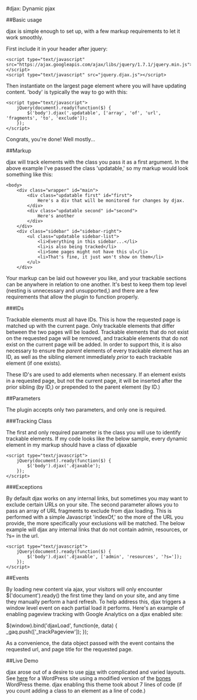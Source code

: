 #djax: Dynamic pjax

##Basic usage

djax is simple enough to set up, with a few markup requirements to let it work smoothly.

First include it in your header after jquery:

    <script type="text/javascript" src="https://ajax.googleapis.com/ajax/libs/jquery/1.7.1/jquery.min.js"></script>
    <script type="text/javascript" src="jquery.djax.js"></script>
    
Then instantiate on the largest page element where you will have updating content. 'body' is typically the way to go with this:

    <script type="text/javascript">
        jQuery(document).ready(function($) {
            $('body').djax('.updatable', ['array', 'of', 'url', 'fragments', 'to', 'exclude']);
        });
    </script>
    
Congrats, you're done! Well mostly...

##Markup

djax will track elements with the class you pass it as a first argument. In the above example I've passed the class 'updatable,' so my markup would look something like this:

    <body>
        <div class="wrapper" id="main">
            <div class="updatable first" id="first">
                Here's a div that will be monitored for changes by djax.
            </div>
            <div class="updatable second" id="second">
                Here's another
            </div>
        </div>
        <div class="sidebar" id="sidebar-right">
            <ul class="updatable sidebar-list">
                <li>Everything in this sidebar...</li>
                <li>is also being tracked</li>
                <li>Some pages might not have this ul</li>
                <li>That's fine, it just won't show on them</li>
            </ul>
        </div>
        
Your markup can be laid out however you like, and your trackable sections can be anywhere in relation to one another. It's best to keep them top level (nesting is unnecessary and unsupported,) and
there are a few requirements that allow the plugin to function properly.

###IDs

Trackable elements must all have IDs. This is how the requested page is matched up with the current page. Only trackable elements that differ between the two pages will be loaded.
Trackable elements that do not exist on the requested page will be removed, and trackable elements that do not exist on the current page will be added. In order to support this, it
is also necessary to ensure the *parent* elements of every trackable element has an ID, as well as the sibling element immediately *prior* to each trackable element (if one exists).

These ID's are used to add elements when necessary. If an element exists in a requested page, but not the current page, it will be inserted after the prior sibling (by ID,) or prepended to
the parent element (by ID.)

##Parameters

The plugin accepts only two parameters, and only one is required.

###Tracking Class

The first and only required parameter is the class you will use to identify trackable elements. If my code looks like the below sample, every dynamic element in my markup should have a class
of djaxable

    <script type="text/javascript">
        jQuery(document).ready(function($) {
            $('body').djax('.djaxable');
        });
    </script>
    
###Exceptions

By default djax works on any internal links, but sometimes you may want to exclude certain URLs on your site. The second parameter allows you to pass an array of URL fragments to exclude from djax
loading. This is performed with a simple Javascript 'indexOf,' so the more of the URL you provide, the more specifically your exclusions will be matched. The below example will djax any internal links
that do not contain admin, resources, or ?s= in the url.

    <script type="text/javascript">
        jQuery(document).ready(function($) {
            $('body').djax('.djaxable', ['admin', 'resources', '?s=']);
        });
    </script>
    
##Events

By loading new content via ajax, your visitors will only encounter $('document').ready() the first time they land on your site, and any time they manually perform a hard refresh. To help address this,
djax triggers a window level event on each partial load it performs. Here's an example of enabling pageview tracking with Google Analytics on a djax enabled site:

$(window).bind('djaxLoad', function(e, data) {
    _gaq.push(['_trackPageview']);
});

As a convenience, the data object passed with the event contains the requested url, and page title for the requested page.

##Live Demo

djax arose out of a desire to use [pjax](https://github.com/defunkt/jquery-pjax) with complicated and varied layouts. See [here](http://brianzeligson.com/djax) for a WordPress site using a modified version
of the [bones](http://themble.com/bones/) WordPress theme. djax enabling this theme took about 7 lines of code (if you count adding a class to an element as a line of code.)
